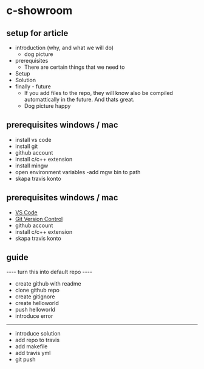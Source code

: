 # c-showroom

## setup for article
- introduction (why, and what we will do)
    - dog picture
- prerequisites
    - There are certain things that we need to 
- Setup
- Solution
- finally - future
    - If you add files to the repo, they will know also be compiled automattically in the future. And thats great.
    - Dog picture happy

## prerequisites windows / mac
- install vs code
- install git
- github account
- install c/c++ extension
- install mingw
- open environment variables -add mgw bin to path
- skapa travis konto

## prerequisites windows / mac
- [VS Code](https://code.visualstudio.com/download)
- [Git Version Control](https://git-scm.com/)
- github account
- install c/c++ extension
- skapa travis konto

## guide
---- turn this into default repo ----
- create github with readme
- clone github repo
- create gitignore
- create helloworld
- push helloworld
- introduce error 
----
 - introduce solution
- add repo to travis
- add makefile
- add travis yml
- git push

